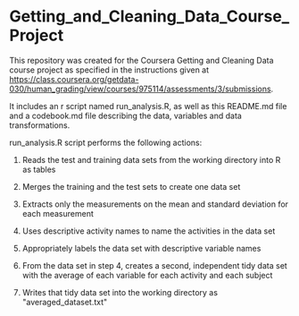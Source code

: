 # Getting_and_Cleaning_Data_Course_Project
This repository was created for the Coursera Getting and Cleaning Data course project as specified in the instructions given at https://class.coursera.org/getdata-030/human_grading/view/courses/975114/assessments/3/submissions.  

It includes an r script named run_analysis.R, as well as this README.md file and a codebook.md file describing the data, variables and data transformations.

run_analysis.R script performs the following actions:
1. Reads the test and training data sets from the working directory into R as tables

2. Merges the training and the test sets to create one data set

3. Extracts only the measurements on the mean and standard deviation for each measurement

4. Uses descriptive activity names to name the activities in the data set
5. Appropriately labels the data set with descriptive variable names
6. From the data set in step 4, creates a second, independent tidy data set with the 
average of each variable for each activity and each subject
7. Writes that tidy data set into the working directory as "averaged_dataset.txt"


